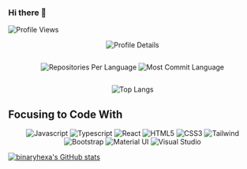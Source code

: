 ### Hi there 👋

<img src="https://komarev.com/ghpvc/?username=binaryhexa&color=blueviolet" alt="Profile Views" />

<p align="center">
  <img src="http://github-profile-summary-cards.vercel.app/api/cards/profile-details?username=binaryhexa&theme=synthwave" alt="Profile Details" />
</p>

<div style="display: flex; justify-content: center; gap: 20px;">
  <p align="center">
    <img src="http://github-profile-summary-cards.vercel.app/api/cards/repos-per-language?username=binaryhexa&theme=synthwave" alt="Repositories Per Language" />
    <img src="http://github-profile-summary-cards.vercel.app/api/cards/most-commit-language?username=binaryhexa&theme=synthwave" alt="Most Commit Language" />
  </p>
</div>

<p align="center">
  <img src="https://github-readme-stats.vercel.app/api/top-langs/?username=binaryhexa&layout=compact&theme=tokyonight&langs_count=8&show_owner" alt="Top Langs" />
</p>


## Focusing to Code With
<p align="center">
  <img src="https://img.shields.io/badge/Javascript-F0DB4F?style=for-the-badge&labelColor=black&logo=javascript&logoColor=F0DB4F" alt="Javascript" />
  <img src="https://img.shields.io/badge/Typescript-007acc?style=for-the-badge&labelColor=black&logo=typescript&logoColor=007acc" alt="Typescript" />
  <img src="https://img.shields.io/badge/-React-61DBFB?style=for-the-badge&labelColor=black&logo=react&logoColor=61DBFB" alt="React" />
  <img src="https://img.shields.io/badge/HTML5-E34F26?style=for-the-badge&logo=html5&logoColor=white" alt="HTML5" />
  <img src="https://img.shields.io/badge/CSS3-1572B6?style=for-the-badge&logo=css3&logoColor=white" alt="CSS3" />
  <img src="https://img.shields.io/badge/Tailwind_CSS-092749?style=for-the-badge&logo=tailwindcss&logoColor=06B6D4&labelColor=000000" alt="Tailwind" />
  <img src="https://img.shields.io/badge/Bootstrap-563D7C?style=for-the-badge&logo=bootstrap&logoColor=white" alt="Bootstrap" />
  <img src="https://img.shields.io/badge/Material_UI-0081CB?style=for-the-badge&logo=mui&logoColor=white" alt="Material UI" />
  <img src="https://img.shields.io/badge/Visual_Studio-0078d7?style=for-the-badge&logo=visual%20studio&logoColor=white" alt="Visual Studio" />
</p>



 [![binaryhexa's GitHub stats](https://github-readme-stats.vercel.app/api?username=binaryhexa)](https://github.com/binaryhexa/github-readme-stats)

<!--
**binaryhexa/binaryhexa** is a ✨ _special_ ✨ repository because its `README.md` (this file) appears on your GitHub profile.

Here are some ideas to get you started:

- 🔭 I’m currently working on ...
- 🌱 I’m currently learning ...
- 👯 I’m looking to collaborate on ...
- 🤔 I’m looking for help with ...
- 💬 Ask me about ...
- 📫 How to reach me: ...
- 😄 Pronouns: ...
- ⚡ Fun fact: ...
-->
